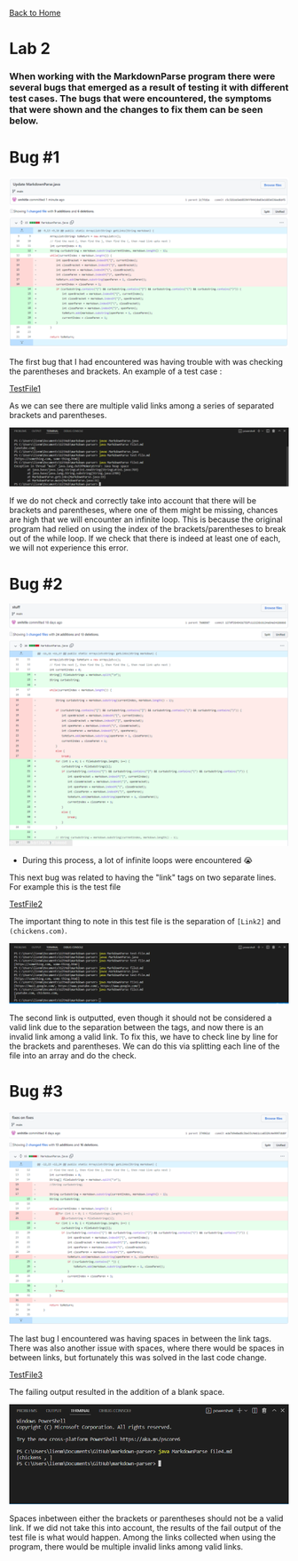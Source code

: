 [Back to Home](https://smhitle.github.io/cse15l-lab-reports/)

# Lab 2

### When working with the MarkdownParse program there were several bugs that emerged as a result of testing it with different test cases. The bugs that were encountered, the symptoms that were shown and the changes to fix them can be seen below.

# Bug #1 

![Codediff1](Images/codediff2.PNG)

The first bug that I had encountered was having trouble with was checking the parentheses and brackets. An example of a test case :

[TestFile1](https://github.com/smhitle/markdown-parser/blob/main/file2.md?plain=1)

As we can see there are multiple valid links among a series of separated brackets and parentheses.

![Fail1](Images/fail1.PNG)

If we do not check and correctly take into account that there will be brackets and parentheses, where one of them might be missing, chances are high that we will encounter an infinite loop. This is because the original program had relied on using the index of the brackets/parentheses to break out of the while loop. If we check that there is indeed at least one of each, we will not experience this error.

# Bug #2

![Codediff2](Images/codediff1.PNG)
* During this process, a lot of infinite loops were encountered 😭

This next bug was related to having the "link" tags on two separate lines. For example this is the test file 

[TestFile2](https://github.com/smhitle/markdown-parser/blob/main/file3.md?plain=1)

The important thing to note in this test file is the separation of `[Link2]` and `(chickens.com)`. 

![Fail2](Images/fail2.PNG)

The second link is outputted, even though it should not be considered a valid link due to the separation between the tags, and now there is an invalid link among a valid link. To fix this, we have to check line by line for the brackets and parentheses. We can do this via splitting each line of the file into an array and do the check.


# Bug #3
![Codediff3](Images/codediff3.PNG)

The last bug I encountered was having spaces in between the link tags. There was also another issue with spaces, where there would be spaces in between links, but fortunately this was solved in the last code change.

[TestFile3](https://github.com/smhitle/markdown-parser/blob/main/file4.md?plain=1)

The failing output resulted in the addition of a blank space.

![Fail3](Images/fail3.PNG)

Spaces inbetween either the brackets or parentheses should not be a valid link. If we did not take this into account, the results of the fail output of the test file is what would happen. Among the links collected when using the program, there would be multiple invalid links among valid links.

